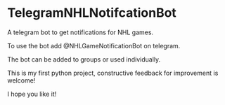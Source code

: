# TelegramNHLNotifcationBot

A telegram bot to get notifications for NHL games.

To use the bot add @NHLGameNotificationBot on telegram.

The bot can be added to groups or used individually.

This is my first python project, constructive feedback for improvement is welcome! 

I hope you like it!
